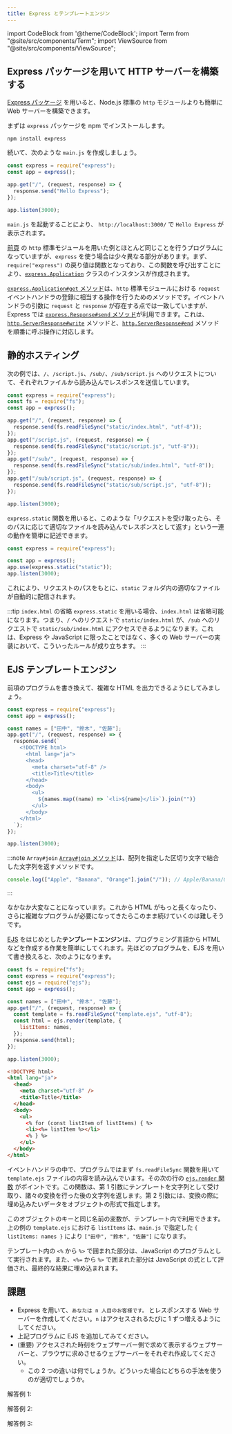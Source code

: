 ```yaml
---
title: Express とテンプレートエンジン
---
```


import CodeBlock from '@theme/CodeBlock';
import Term from "@site/src/components/Term";
import ViewSource from "@site/src/components/ViewSource";

## Express パッケージを用いて HTTP サーバーを構築する

[Express パッケージ](https://www.npmjs.com/package/express) を用いると、Node.js 標準の `http` モジュールよりも簡単に Web サーバーを構築できます。

まずは `express` パッケージを npm でインストールします。

```shell
npm install express
```

続いて、次のような `main.js` を作成しましょう。

```javascript title=main.js
const express = require("express");
const app = express();

app.get("/", (request, response) => {
  response.send("Hello Express");
});

app.listen(3000);
```

`main.js` を起動することにより、 `http://localhost:3000/` で `Hello Express` が表示されます。

[前頁](../04-http-server/index.md) の `http` 標準モジュールを用いた例とほとんど同じことを行うプログラムになっていますが、`express` を使う場合は少々異なる部分があります。まず、`require("express")` の戻り値は関数となっており、この関数を呼び出すことにより、[`express.Application`](https://expressjs.com/ja/api.html#app) クラスのインスタンスが作成されます。

[`express.Application#get` メソッド](https://expressjs.com/ja/api.html#app.get.method)は、`http` 標準モジュールにおける `request` イベントハンドラの登録に相当する操作を行うためのメソッドです。イベントハンドラの引数に `request` と `response` が存在する点では一致していますが、Express では [`express.Response#send` メソッド](https://expressjs.com/ja/api.html#res.send)が利用できます。これは、[`http.ServerResponse#write`](https://nodejs.org/api/http.html#responsewritechunk-encoding-callback) メソッドと、[`http.ServerResponse#end`](https://nodejs.org/api/http.html#responseenddata-encoding-callback) メソッドを順番に呼ぶ操作に対応します。

## 静的ホスティング

次の例では、`/`、`/script.js`、`/sub/`、`/sub/script.js` へのリクエストについて、それぞれファイルから読み込んでレスポンスを送信しています。

```javascript
const express = require("express");
const fs = require("fs");
const app = express();

app.get("/", (request, response) => {
  response.send(fs.readFileSync("static/index.html", "utf-8"));
});
app.get("/script.js", (request, response) => {
  response.send(fs.readFileSync("static/script.js", "utf-8"));
});
app.get("/sub/", (request, response) => {
  response.send(fs.readFileSync("static/sub/index.html", "utf-8"));
});
app.get("/sub/script.js", (request, response) => {
  response.send(fs.readFileSync("static/sub/script.js", "utf-8"));
});

app.listen(3000);
```

<ViewSource path="/docs/3-web-servers/05-template-engine/_samples/static-hosting-naive" />

`express.static` 関数を用いると、このような「リクエストを受け取ったら、そのパスに応じて適切なファイルを読み込んでレスポンスとして返す」という一連の動作を簡単に記述できます。

```javascript
const express = require("express");

const app = express();
app.use(express.static("static"));
app.listen(3000);
```

<ViewSource path="/docs/3-web-servers/05-template-engine/_samples/static-hosting-smart" />

これにより、リクエストのパスをもとに、`static` フォルダ内の適切なファイルが自動的に配信されます。

:::tip `index.html` の省略
`express.static` を用いる場合、`index.html` は省略可能になります。つまり、`/` へのリクエストで `static/index.html` が、`/sub` へのリクエストで `static/sub/index.html` にアクセスできるようになります。これは、Express や JavaScript に限ったことではなく、多くの Web サーバーの実装において、こういったルールが成り立ちます。
:::

## EJS テンプレートエンジン

前項のプログラムを書き換えて、複雑な HTML を出力できるようにしてみましょう。

```javascript
const express = require("express");
const app = express();

const names = ["田中", "鈴木", "佐藤"];
app.get("/", (request, response) => {
  response.send(`
    <!DOCTYPE html>
      <html lang="ja">
      <head>
        <meta charset="utf-8" />
        <title>Title</title>
      </head>
      <body>
        <ul>
          ${names.map((name) => `<li>${name}</li>`).join("")}
        </ul>
      </body>
    </html>
  `);
});

app.listen(3000);
```

:::note `Array#join`
[`Array#join` メソッド](https://developer.mozilla.org/ja/docs/Web/JavaScript/Reference/Global_Objects/Array/join)は、配列を指定した区切り文字で結合した文字列を返すメソッドです。

```javascript
console.log(["Apple", "Banana", "Orange"].join("/")); // Apple/Banana/Orange
```

:::

なかなか大変なことになっています。これから HTML がもっと長くなったり、さらに複雑なプログラムが必要になってきたらこのまま続けていくのは難しそうです。

[EJS](https://ejs.co/) をはじめとした**テンプレートエンジン**は、プログラミング言語から HTML などを作成する作業を簡単にしてくれます。先ほどのプログラムを、EJS を用いて書き換えると、次のようになります。

```javascript title=main.js
const fs = require("fs");
const express = require("express");
const ejs = require("ejs");
const app = express();

const names = ["田中", "鈴木", "佐藤"];
app.get("/", (request, response) => {
  const template = fs.readFileSync("template.ejs", "utf-8");
  const html = ejs.render(template, {
    listItems: names,
  });
  response.send(html);
});

app.listen(3000);
```

```html title=template.ejs
<!DOCTYPE html>
<html lang="ja">
  <head>
    <meta charset="utf-8" />
    <title>Title</title>
  </head>
  <body>
    <ul>
      <% for (const listItem of listItems) { %>
      <li><%= listItem %></li>
      <% } %>
    </ul>
  </body>
</html>
```

<ViewSource path="/docs/3-web-servers/05-template-engine/_samples/ejs-template-engine" />

イベントハンドラの中で、プログラムではまず `fs.readFileSync` 関数を用いて `template.ejs` ファイルの内容を読み込んでいます。その次の行の [`ejs.render` 関数](https://ejs.co/#docs) がポイントです。この関数は、第 1 引数にテンプレートを文字列として受け取り、諸々の変換を行った後の文字列を返します。第 2 引数には、変換の際に埋め込みたいデータをオブジェクトの形式で指定します。

このオブジェクトのキーと同じ名前の変数が、テンプレート内で利用できます。上の例の `template.ejs` における `listItems` は、`main.js` で指定した `{ listItems: names }` により `["田中", "鈴木", "佐藤"]` になります。

テンプレート内の `<%` から `%>` で囲まれた部分は、JavaScript のプログラムとして実行されます。また、`<%=` から `%>` で囲まれた部分は JavaScript の式として評価され、最終的な結果に埋め込まれます。

## 課題

- Express を用いて、`あなたは n 人目のお客様です。` とレスポンスする Web サーバーを作成してください。`n` はアクセスされるたびに 1 ずつ増えるようにしてください。
- 上記プログラムに EJS を追加してみてください。
- (重要) アクセスされた時刻をウェブサーバー側で求めて表示するウェブサーバーと、ブラウザに求めさせるウェブサーバーをそれぞれ作成してください。
  - この 2 つの違いは何でしょうか。どういった場合にどちらの手法を使うのが適切でしょうか。

解答例 1:

<ViewSource path="/docs/3-web-servers/05-template-engine/_samples/nth" />

解答例 2:

<ViewSource path="/docs/3-web-servers/05-template-engine/_samples/nth-ejs" />

解答例 3:

<ViewSource path="/docs/3-web-servers/05-template-engine/_samples/server-or-client" />
